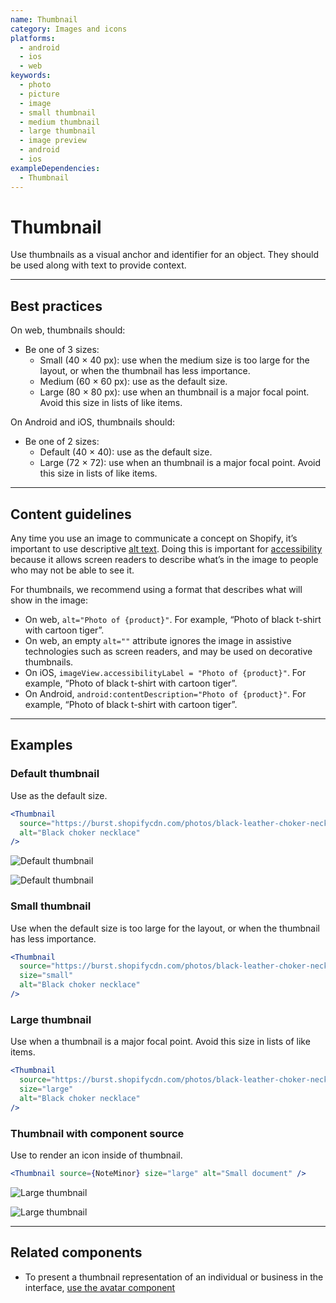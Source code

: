 ```yaml
---
name: Thumbnail
category: Images and icons
platforms:
  - android
  - ios
  - web
keywords:
  - photo
  - picture
  - image
  - small thumbnail
  - medium thumbnail
  - large thumbnail
  - image preview
  - android
  - ios
exampleDependencies:
  - Thumbnail
---
```


# Thumbnail

Use thumbnails as a visual anchor and identifier for an object. They should be used along with text to provide context.

---

## Best practices

On web, thumbnails should:

- Be one of 3 sizes:
  - Small (40 × 40 px): use when the medium size is too large for the layout, or when the thumbnail has less importance.
  - Medium (60 × 60 px): use as the default size.
  - Large (80 × 80 px): use when an thumbnail is a major focal point. Avoid this size in lists of like items.

On Android and iOS, thumbnails should:

- Be one of 2 sizes:
  - Default (40 × 40): use as the default size.
  - Large (72 × 72): use when an thumbnail is a major focal point. Avoid this size in lists of like items.

---

## Content guidelines

Any time you use an image to communicate a concept on Shopify, it’s important to use descriptive [alt text](https://polaris.shopify.com/content/alternative-text). Doing this is important for [accessibility](https://polaris.shopify.com/foundations/internationalization) because it allows screen readers to describe what’s in the image to people who may not be able to see it.

For thumbnails, we recommend using a format that describes what will show in the image:

- On web, `alt="Photo of {product}"`. For example, “Photo of black t-shirt with cartoon tiger”.
- On web, an empty `alt=""` attribute ignores the image in assistive technologies such as screen readers, and may be used on decorative thumbnails.
- On iOS, `imageView.accessibilityLabel = "Photo of {product}"`. For example, “Photo of black t-shirt with cartoon tiger”.
- On Android, `android:contentDescription="Photo of {product}"`. For example, “Photo of black t-shirt with cartoon tiger”.

---

## Examples

### Default thumbnail

Use as the default size.

```jsx
<Thumbnail
  source="https://burst.shopifycdn.com/photos/black-leather-choker-necklace_373x@2x.jpg"
  alt="Black choker necklace"
/>
```

<!-- content-for: android -->

![Default thumbnail](/public_images/components/Thumbnail/android/default@2x.png)

<!-- /content-for -->

<!-- content-for: ios -->

![Default thumbnail](/public_images/components/Thumbnail/ios/default@2x.png)

<!-- /content-for -->

### Small thumbnail

<!-- example-for: web -->

Use when the default size is too large for the layout, or when the thumbnail has less importance.

```jsx
<Thumbnail
  source="https://burst.shopifycdn.com/photos/black-leather-choker-necklace_373x@2x.jpg"
  size="small"
  alt="Black choker necklace"
/>
```

### Large thumbnail

Use when a thumbnail is a major focal point. Avoid this size in lists of like items.

```jsx
<Thumbnail
  source="https://burst.shopifycdn.com/photos/black-leather-choker-necklace_373x@2x.jpg"
  size="large"
  alt="Black choker necklace"
/>
```

### Thumbnail with component source

Use to render an icon inside of thumbnail.

```jsx
<Thumbnail source={NoteMinor} size="large" alt="Small document" />
```

<!-- content-for: android -->

![Large thumbnail](/public_images/components/Thumbnail/android/large@2x.png)

<!-- /content-for -->

<!-- content-for: ios -->

![Large thumbnail](/public_images/components/Thumbnail/ios/large@2x.png)

<!-- /content-for -->

---

## Related components

- To present a thumbnail representation of an individual or business in the interface, [use the avatar component](https://polaris.shopify.com/components/images-and-icons/avatar)
